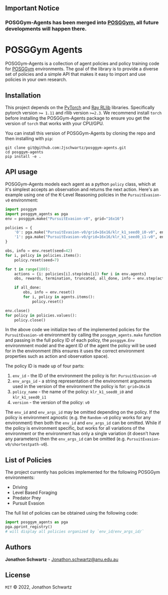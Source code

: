 ## Important Notice

### POSGGym-Agents has been merged into [POSGGym](https://github.com/RDLLab/posggym), all future developments will happen there.

# POSGGym Agents

POSGGym-Agents is a collection of agent policies and policy training code for [POSGGym](https://github.com/RDLLab/posggym) environments. The goal of the library is to provide a diverse set of policies and a simple API that makes it easy to import and use policies in your own research.

## Installation

This project depends on the [PyTorch](https://pytorch.org/) and [Ray RLlib](https://docs.ray.io/en/latest/rllib/index.html) libraries. Specifically pytorch version `>= 1.11` and rllib version `>=2.3`. We recommend install `torch` before installing the POSGGym-Agents package to ensure you get the version of `torch` that works with your CPU/GPU.

You can install this version of POSGGym-Agents by cloning the repo and then installing with `pip`:

```
git clone git@github.com:Jjschwartz/posggym-agents.git
cd posggym-agents
pip install -e .
```

## API usage

POSGGym-Agents models each agent as a python `policy` class, which at it's simplest accepts an observation and returns the next action. Here's an example using one of the K-Level Reasoning policies in the `PursuitEvasion-v0` environment:


```python
import posggym
import posggym_agents as pga
env = posggym.make("PursuitEvasion-v0", grid="16x16")

policies = {
    '0': pga.make("PursuitEvasion-v0/grid=16x16/klr_k1_seed0_i0-v0", env.model, '0'),
    '1': pga.make("PursuitEvasion-v0/grid=16x16/klr_k1_seed0_i1-v0", env.model, '1')
}

obs, info = env.reset(seed=42)
for i, policy in policies.items():
    policy.reset(seed=7)

for t in range(100):
    actions = {i: policies[i].step(obs[i]) for i in env.agents}
    obs, rewards, termination, truncated, all_done, info = env.step(actions)

    if all_done:
        obs, info = env.reset()
        for i, policy in agents.items():
            policy.reset()

env.close()
for policy in policies.values():
    policy.close()
```

In the above code we initialize two of the implemented policies for the `PursuitEvasion-v0` environment by calling the `posggym_agents.make` function and passing in the full policy ID of each policy, the `posggym.Env` environmnent model and the agent ID of the agent the policy will be used for in the environment (this ensures it uses the correct environment properties such as action and observation space).

The policy ID is made up of four parts:

1. `env_id` - the ID of the environment the policy is for: `PursuitEvasion-v0`
2. `env_args_id` - a string representation of the environment arguments used in the version of the environment the policy is for: `grid=16x16`
3. `policy_name` - the name of the policy: `klr_k1_seed0_i0` and `klr_k1_seed0_i1`
4. `version` - the version of the policy: `v0`

The `env_id` and `env_args_id` may be omitted depending on the policy. If the policy is environment agnostic (e.g. the `Random-v0` policy works for any environment) then both the `env_id` and `env_args_id` can be omitted. While if the policy is environment specific, but works for all variations of the environment or the environment has only a single variation (it doesn't have any parameters) then the `env_args_id` can be omitted (e.g. `PursuitEvasion-v0/shortestpath-v0`).


## List of Policies

The project currently has policies implemented for the following POSGGym environments:

- Driving
- Level Based Foraging
- Predator Prey
- Pursuit Evasion

The full list of policies can be obtained using the following code:

```python
import posggym_agents as pga
pga.pprint_registry()
# will display all policies organized by `env_id/env_args_id/`
```


## Authors

**Jonathon Schwartz** - Jonathon.schwartz@anu.edu.au


## License

`MIT` © 2022, Jonathon Schwartz
